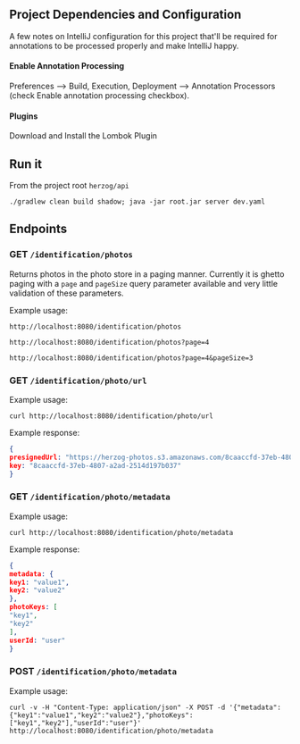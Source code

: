 Project Dependencies and Configuration
---
A few notes on IntelliJ configuration for this project that'll be required for annotations to be processed properly and make IntelliJ happy.

#### Enable Annotation Processing
Preferences --> Build, Execution, Deployment --> Annotation Processors (check Enable annotation processing checkbox).

#### Plugins

Download and Install the Lombok Plugin

## Run it
From the project root `herzog/api`

`./gradlew clean build shadow; java -jar root.jar server dev.yaml`

## Endpoints

### GET `/identification/photos`

Returns photos in the photo store in a paging manner. Currently it is ghetto paging with a `page` and `pageSize` query parameter available and very little validation of these parameters. 

Example usage: 

`http://localhost:8080/identification/photos`

`http://localhost:8080/identification/photos?page=4`

`http://localhost:8080/identification/photos?page=4&pageSize=3`

### GET `/identification/photo/url`

Example usage: 

`curl http://localhost:8080/identification/photo/url`

Example response:

```json
{
presignedUrl: "https://herzog-photos.s3.amazonaws.com/8caaccfd-37eb-4807-a2ad-2514d197b037?AWSAccessKeyId=AKIAI6HUYJLEME6L44TA&Expires=1458801265&Signature=BVbhmZ6A%2FfxneDmZXzgL1F3LuZg%3D",
key: "8caaccfd-37eb-4807-a2ad-2514d197b037"
}
```

### GET `/identification/photo/metadata`

Example usage: 

`curl http://localhost:8080/identification/photo/metadata`

Example response: 

```json
{
metadata: {
key1: "value1",
key2: "value2"
},
photoKeys: [
"key1",
"key2"
],
userId: "user"
}
```

### POST `/identification/photo/metadata`

Example usage: 

`curl -v -H "Content-Type: application/json" -X POST -d '{"metadata":{"key1":"value1","key2":"value2"},"photoKeys":["key1","key2"],"userId":"user"}' http://localhost:8080/identification/photo/metadata`
